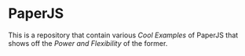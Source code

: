 # PaperJS
This is a repository that contain various *Cool Examples* of PaperJS that shows off the *Power and Flexibility* of the former.
